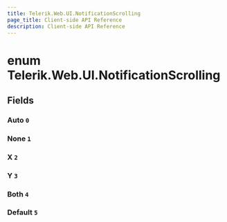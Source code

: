 ```yaml
---
title: Telerik.Web.UI.NotificationScrolling
page_title: Client-side API Reference
description: Client-side API Reference
---
```


# enum Telerik.Web.UI.NotificationScrolling

## Fields

### Auto `0`

### None `1`

### X `2`

### Y `3`

### Both `4`

### Default `5`


